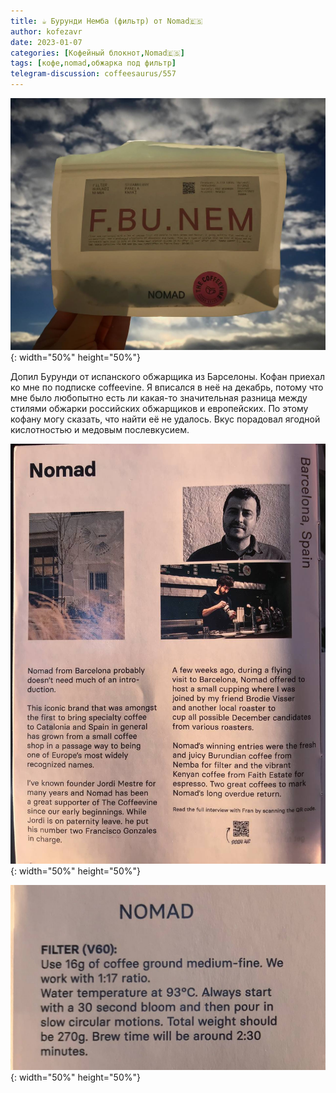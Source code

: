 ```yaml
---
title: ☕️ Бурунди Немба (фильтр) от Nomad🇪🇸 
author: kofezavr
date: 2023-01-07
categories: [Кофейный блокнот,Nomad🇪🇸]
tags: [кофе,nomad,обжарка под фильтр]
telegram-discussion: coffeesaurus/557
--- 
```

![Бурунди Немба (фильтр) от Nomad🇪🇸](/assets/img/posts/23/01/burundi-nemba-1.jpg){: width="50%" height="50%"}

Допил Бурунди от испанского обжарщика из Барселоны. Кофан приехал ко мне по подписке coffeevine. Я вписался в неё на декабрь, потому что мне было любопытно есть ли какая-то значительная разница между стилями обжарки российских обжарщиков и европейских. По этому кофану могу сказать, что найти её не удалось. Вкус порадовал ягодной кислотностью и медовым послевкусием.

![Бурунди Немба (фильтр) от Nomad🇪🇸](/assets/img/posts/23/01/burundi-nemba-2.jpg){: width="50%" height="50%"}

![Бурунди Немба (фильтр) от Nomad🇪🇸](/assets/img/posts/23/01/burundi-nemba-3.jpg){: width="50%" height="50%"}